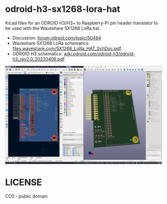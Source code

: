 # odroid-h3-sx1268-lora-hat

Kicad files for an ODROID H3/H3+ to Raspberry-Pi pin header translator to be used with the Waveshare SX1268 LoRa hat.

* Discussion: [forum.odroid.com/topic/50464](https://forum.odroid.com/viewtopic.php?f=171&t=50464&p=400427)
* Waveshare SX1268 LoRa schematics: [files.waveshare.com/SX1268_LoRa_HAT_SchDoc.pdf](https://files.waveshare.com/upload/a/af/SX1268_LoRa_HAT_SchDoc.pdf)
* ODROID H3 schematics: [wiki.odroid.com/odroid-h3/odroid-h3_rev2.0_20220406.pdf](https://wiki.odroid.com/_media/odroid-h3/odroid-h3_rev2.0_20220406.pdf)

![screenshot of kicad](2025-09-27-154757_1920x1200_scrot.png)

# LICENSE

CC0 - public domain
